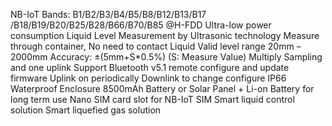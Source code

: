 NB-IoT Bands: B1/B2/B3/B4/B5/B8/B12/B13/B17 /B18/B19/B20/B25/B28/B66/B70/B85 @H-FDD
Ultra-low power consumption
Liquid Level Measurement by Ultrasonic technology
Measure through container, No need to contact Liquid
Valid level range 20mm – 2000mm
Accuracy: ±(5mm+S*0.5%) (S: Measure Value)
Multiply Sampling and one uplink
Support Bluetooth v5.1 remote configure and update firmware
Uplink on periodically
Downlink to change configure
IP66 Waterproof Enclosure
8500mAh Battery or Solar Panel + Li-on Battery for long term use
Nano SIM card slot for NB-IoT SIM
Smart liquid control solution
Smart liquefied gas solution
